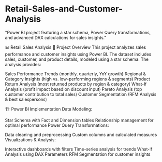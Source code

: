 # Retail-Sales-and-Customer-Analysis
"Power BI project featuring a star schema, Power Query transformations, and advanced DAX calculations for sales insights."

📊 Retail Sales Analysis
📝 Project Overview
This project analyzes sales performance and customer insights using Power BI. The dataset includes sales, customer, and product details, modeled using a star schema. The analysis provides:

Sales Performance Trends (monthly, quarterly, YoY growth)
Regional & Category Insights (high vs. low-performing regions & segments)
Product Return Analysis (most returned products by region & category)
What-If Analysis (profit impact based on discount input)
Pareto Analysis (top customer contribution to total sales)
Customer Segmentation (RFM Analysis & best salespersons)


🏗 Power BI Implementation
Data Modeling:

Star Schema with Fact and Dimension tables
Relationship management for optimal performance
Power Query Transformations:

Data cleaning and preprocessing
Custom columns and calculated measures
Visualizations & Analysis:

Interactive dashboards with filters
Time-series analysis for trends
What-If Analysis using DAX Parameters
RFM Segmentation for customer insights

